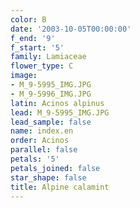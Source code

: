 ```yaml
---
color: B
date: '2003-10-05T00:00:00'
f_end: '9'
f_start: '5'
family: Lamiaceae
flower_type: C
image:
- M_9-5995_IMG.JPG
- M_9-5996_IMG.JPG
latin: Acinos alpinus
lead: M_9-5995_IMG.JPG
lead_sample: false
name: index.en
order: Acinos
parallel: false
petals: '5'
petals_joined: false
star_shape: false
title: Alpine calamint
---
```

